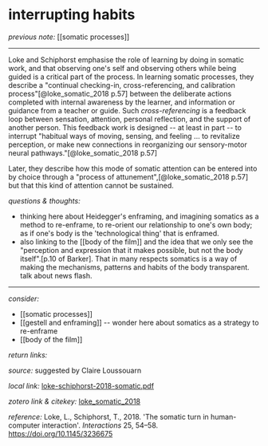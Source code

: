 # interrupting habits

_previous note:_  [[somatic processes]]

---

Loke and Schiphorst emphasise the role of learning by doing in somatic work, and that observing one's self and observing others while being guided is a critical part of the process. In learning somatic processes, they describe a "continual checking-in, cross-referencing, and calibration process"[@loke_somatic_2018 p.57] between the deliberate actions completed with internal awareness by the learner, and information or guidance from a teacher or guide. Such _cross-referencing_ is a feedback loop between sensation, attention, personal reflection, and the support of another person. This feedback work is designed -- at least in part -- to interrupt "habitual ways of moving, sensing, and feeling ... to revitalize perception, or make new connections in reorganizing our sensory-motor neural pathways."[@loke_somatic_2018 p.57] 

Later, they describe how this mode of somatic attention can be entered into by choice through a "process of attunement",[@loke_somatic_2018 p.57] but that this kind of attention cannot be sustained. 

_questions & thoughts:_

- thinking here about Heidegger's enframing, and imagining somatics as a method to re-enframe, to re-orient our relationship to one's own body; as if one's body is the 'technological thing' that is enframed. 
- also linking to the [[body of the film]] and the idea that we only see the "perception and expression that it makes possible, but not the body itself".[p.10 of Barker]. That in many respects somatics is a way of making the mechanisms, patterns and habits of the body transparent. talk about news flash. 

--- 

_consider:_ 


- [[somatic processes]]
- [[gestell and enframing]] -- wonder here about somatics as a strategy to re-enframe
- [[body of the film]]

_return links:_

_source:_  suggested by Claire Loussouarn    

_local link:_ [loke-schiphorst-2018-somatic.pdf](hook://file/kzsBr4TuD?p=RHJvcGJveC9iaWJsaW9ncmFwaHkgcGRmcw==&n=loke-schiphorst-2018-somatic.pdf)

_zotero link & citekey:_ [loke_somatic_2018](zotero://select/items/1_6IERMMFC)

_reference:_ Loke, L., Schiphorst, T., 2018. 'The somatic turn in human-computer interaction'. _Interactions_ 25, 54–58. <https://doi.org/10.1145/3236675>

